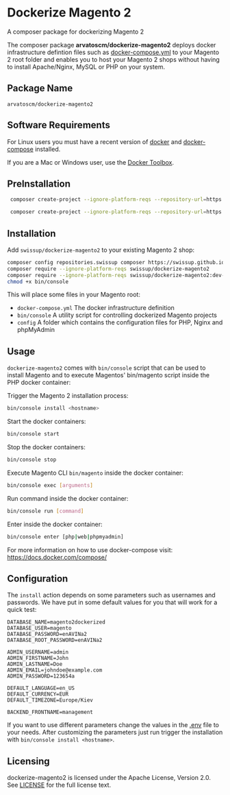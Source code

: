 # Dockerize Magento 2

A composer package for dockerizing Magento 2

The composer package **arvatoscm/dockerize-magento2** deploys docker infrastructure defintion files such as [docker-compose.yml](docker-compose.yml) to your Magento 2 root folder and enables you to host your Magento 2 shops without having to install Apache/Nginx, MySQL or PHP on your system.

## Package Name

`arvatoscm/dockerize-magento2`

## Software Requirements

For Linux users you must have a recent version of [docker](https://github.com/docker/docker/releases) and [docker-compose](https://github.com/docker/compose/releases) installed.

If you are a Mac or Windows user, use the [Docker Toolbox](https://www.docker.com/products/docker-toolbox).

## PreInstallation

```bash
 composer create-project --ignore-platform-reqs --repository-url=https://repo.magento.com/ magento/project-community-edition magento2
```

```bash
 composer create-project --ignore-platform-reqs --repository-url=https://repo.magento.com/ magento/project-community-edition=2.2.0 magento2
```

## Installation

Add `swissup/dockerize-magento2` to your existing Magento 2 shop:

```bash
composer config repositories.swissup composer https://swissup.github.io/packages/
composer require --ignore-platform-reqs swissup/dockerize-magento2
composer require --ignore-platform-reqs swissup/dockerize-magento2:dev-develop --prefer-source
chmod +x bin/console
```

This will place some files in your Magento root:

- `docker-compose.yml`
The docker infrastructure definition
- `bin/console`
A utility script for controlling dockerized Magento projects
- `config`
A folder which contains the configuration files for PHP, Nginx and phpMyAdmin


## Usage

`dockerize-magento2` comes with `bin/console` script that can be used to install Magento and to execute Magentos' bin/magento script inside the PHP docker container:

Trigger the Magento 2 installation process:

```bash
bin/console install <hostname>
```

Start the docker containers:

```bash
bin/console start
```

Stop the docker containers:

```bash
bin/console stop
```

Execute Magento CLI `bin/magento` inside the docker container:

```bash
bin/console exec [arguments]
```

Run command inside the docker container:

```bash
bin/console run [command]
```


Enter inside the docker container:

```bash
bin/console enter [php|web|phpmyadmin]
```

For more information on how to use docker-compose visit: https://docs.docker.com/compose/

## Configuration

The `install` action depends on some parameters such as usernames and passwords. We have put in some default values for you that will work for a quick test:

```
DATABASE_NAME=magento2dockerized
DATABASE_USER=magento
DATABASE_PASSWORD=enAVINa2
DATABASE_ROOT_PASSWORD=enAVINa2

ADMIN_USERNAME=admin
ADMIN_FIRSTNAME=John
ADMIN_LASTNAME=Doe
ADMIN_EMAIL=johndoe@example.com
ADMIN_PASSWORD=123654a

DEFAULT_LANGUAGE=en_US
DEFAULT_CURRENCY=EUR
DEFAULT_TIMEZONE=Europe/Kiev

BACKEND_FRONTNAME=management

```

If you want to use different parameters change the values in the [.env](.env) file to your needs.
After customizing the parameters just run trigger the installation with `bin/console install <hostname>`.

## Licensing

dockerize-magento2 is licensed under the Apache License, Version 2.0.
See [LICENSE](LICENSE) for the full license text.
